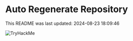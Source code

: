 # Auto Regenerate Repository

This README was last updated: 2024-08-23 18:09:46

 ![TryHackMe](https://tryhackme.com/badge/533634)
